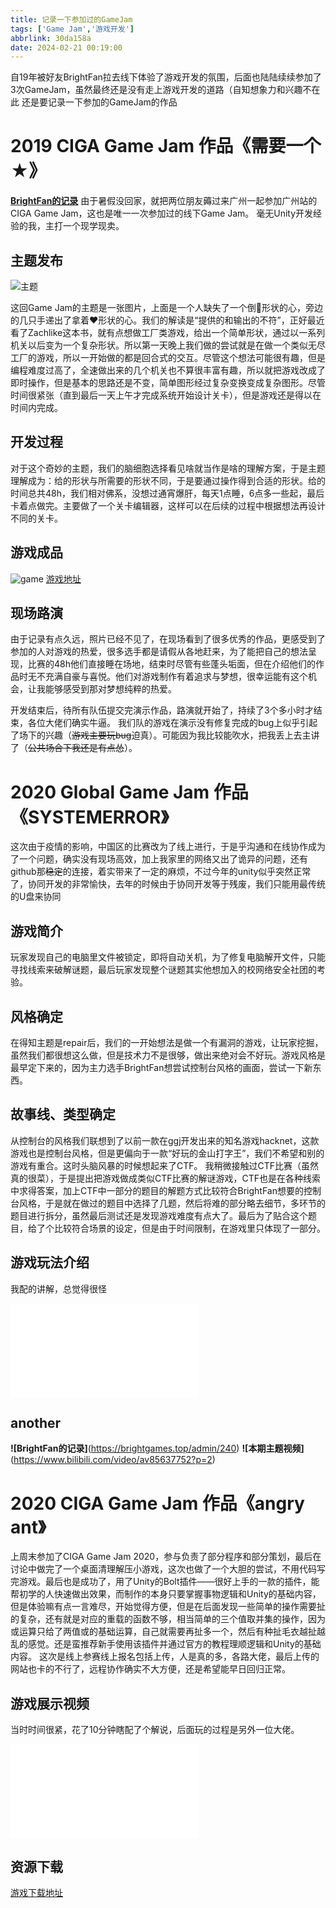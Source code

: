 ```yaml
---
title: 记录一下参加过的GameJam
tags: ['Game Jam','游戏开发']
abbrlink: 30da158a
date: 2024-02-21 00:19:00
---
```


自19年被好友BrightFan拉去线下体验了游戏开发的氛围，后面也陆陆续续参加了3次GameJam，虽然最终还是没有走上游戏开发的道路（自知想象力和兴趣不在此
还是要记录一下参加的GameJam的作品
<!-- more -->
# 2019 CIGA Game Jam 作品《需要一个★》
**[BrightFan的记录](https://brightgames.top/admin/152)**
由于暑假没回家，就把两位朋友薅过来广州一起参加广州站的CIGA Game Jam，这也是唯一一次参加过的线下Game Jam。
毫无Unity开发经验的我，主打一个现学现卖。
## 主题发布
![主题](https://data.xchub.cn/2019CIGAtheme.jpg)

这回Game Jam的主题是一张图片，上面是一个人缺失了一个倒🔺形状的心，旁边的几只手递出了拿着❤形状的心。我们的解读是“提供的和输出的不符”，正好最近看了Zachlike这本书，就有点想做工厂类游戏，给出一个简单形状，通过以一系列机关以后变为一个复杂形状。所以第一天晚上我们做的尝试就是在做一个类似无尽工厂的游戏，所以一开始做的都是回合式的交互。尽管这个想法可能很有趣，但是编程难度过高了，全速做出来的几个机关也不算很丰富有趣，所以就把游戏改成了即时操作，但是基本的思路还是不变，简单图形经过复杂变换变成复杂图形。尽管时间很紧张（直到最后一天上午才完成系统开始设计关卡），但是游戏还是得以在时间内完成。

## 开发过程
对于这个奇妙的主题，我们的脑细胞选择看见啥就当作是啥的理解方案，于是主题理解成为：给的形状与所需要的形状不同，于是要通过操作得到合适的形状。给的时间总共48h，我们相对佛系，没想过通宵爆肝，每天1点睡，6点多一些起，最后卡着点做完。主要做了一个关卡编辑器，这样可以在后续的过程中根据想法再设计不同的关卡。

## 游戏成品
![game](https://data.xchub.cn/2019CIGAgame.png)
[游戏地址](https://cdn.brightgames.top/webgl/2019CIGA/)



## 现场路演
由于记录有点久远，照片已经不见了，在现场看到了很多优秀的作品，更感受到了参加的人对游戏的热爱，很多选手都是请假从各地赶来，为了能把自己的想法呈现，比赛的48h他们直接睡在场地，结束时尽管有些蓬头垢面，但在介绍他们的作品时无不充满自豪与喜悦。他们对游戏制作有着追求与梦想，很幸运能有这个机会，让我能够感受到那对梦想纯粹的热爱。

开发结束后，待所有队伍提交完演示作品，路演就开始了，持续了3个多小时才结束，各位大佬们确实牛逼。
我们队的游戏在演示没有修复完成的bug上似乎引起了场下的兴趣（~~游戏主要玩bug~~迫真）。可能因为我比较能吹水，把我丢上去主讲了（~~公共场合下我还是有点怂~~）。


# 2020 Global Game Jam 作品《SYSTEMERROR》
这次由于疫情的影响，中国区的比赛改为了线上进行，于是乎沟通和在线协作成为了一个问题，确实没有现场高效，加上我家里的网络又出了诡异的问题，还有github那~~稳定~~的连接，着实带来了一定的麻烦，不过今年的unity似乎突然正常了，协同开发的非常愉快，去年的时候由于协同开发等于残废，我们只能用最传统的U盘来协同

## 游戏简介
玩家发现自己的电脑里文件被锁定，即将自动关机，为了修复电脑解开文件，只能寻找线索来破解谜题，最后玩家发现整个谜题其实他想加入的校网络安全社团的考验。

## 风格确定 
在得知主题是repair后，我们的一开始想法是做一个有漏洞的游戏，让玩家挖掘，虽然我们都很想这么做，但是技术力不是很够，做出来绝对会不好玩。游戏风格是最早定下来的，因为主力选手BrightFan想尝试控制台风格的画面，尝试一下新东西。

## 故事线、类型确定
从控制台的风格我们联想到了以前一款在ggj开发出来的知名游戏hacknet，这款游戏也是控制台风格，但是更偏向于一款“好玩的金山打字王”，我们不希望和别的游戏有重合。这时头脑风暴的时候想起来了CTF。
我稍微接触过CTF比赛（虽然真的很菜），于是提出把游戏做成类似CTF比赛的解谜游戏，CTF也是在各种线索中求得答案，加上CTF中一部分的题目的解题方式比较符合BrightFan想要的控制台风格，于是就在做过的题目中选择了几题，然后将难的部分略去细节，多环节的题目进行拆分，虽然最后测试还是发现游戏难度有点大了。最后为了贴合这个题目，给了个比较符合场景的设定，但是由于时间限制，在游戏里只体现了一部分。

## 游戏玩法介绍
我配的讲解，总觉得很怪
<iframe src="//player.bilibili.com/player.html?aid=89193578&bvid=BV187411J7XT&cid=152345198&p=1" scrolling="no" border="0" frameborder="no" framespacing="0" allowfullscreen="true"> </iframe>

## another
**![BrightFan的记录]**(https://brightgames.top/admin/240)
**![本期主题视频]**(https://www.bilibili.com/video/av85637752?p=2)


# 2020 CIGA Game Jam 作品《angry ant》
上周末参加了CIGA Game Jam 2020，参与负责了部分程序和部分策划，最后在讨论中做完了一个桌面清理解压小游戏，这次也做了一个大胆的尝试，不用代码写完游戏。最后也是成功了，用了Unity的Bolt插件——很好上手的一款的插件，能帮初学的人快速做出效果，而制作的本身只要掌握事物逻辑和Unity的基础内容，但是体验嘛有点一言难尽，开始觉得方便，但是在后面发现一些简单的操作需要扯的复杂，还有就是对应的重载的函数不够，相当简单的三个值取并集的操作，因为或运算只给了两值或的基础运算，自己就需要再扯多一个，然后有种扯毛衣越扯越乱的感觉。还是蛮推荐新手使用该插件并通过官方的教程理顺逻辑和Unity的基础内容。
这次是线上参赛线上报名包括上传，人是真的多，各路大佬，最后上传的网站也卡的不行了，远程协作确实不大方便，还是希望能早日回归正常。
## 游戏展示视频
当时时间很紧，花了10分钟瞎配了个解说，后面玩的过程是另外一位大佬。
<iframe src="//player.bilibili.com/player.html?aid=841761517&bvid=BV1M54y1e7XY&cid=225107687&page=1" scrolling="no" border="0" frameborder="no" framespacing="0" allowfullscreen="true"> </iframe>

## 资源下载
[游戏下载地址](https://cdn.brightgames.top/ant.zip)